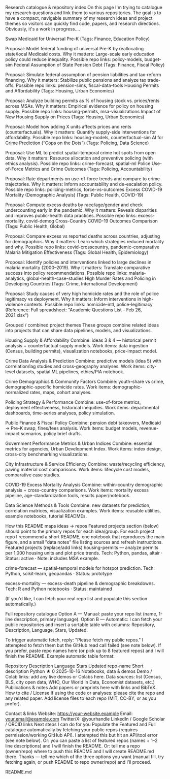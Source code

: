 Research catalogue & repository index
On this page I'm trying to catalogue my research questions and link them to various repositories. The goal is to have a compact, navigable summary of my research ideas and project themes so visitors can quickly find code, papers, and research directions. Obviously, it's a work in progress....

Swap Medicaid for Universal Pre-K (Tags: Finance, Education Policy)

Proposal: Model federal funding of universal Pre-K by reallocating state/local Medicaid costs.
Why it matters: Large-scale early education policy could reduce inequality.
Possible repo links: policy-models, budget-sim
Federal Assumption of State Pension Debt (Tags: Finance, Fiscal Policy)

Proposal: Simulate federal assumption of pension liabilities and tax-reform financing.
Why it matters: Stabilize public pensions and analyze tax trade-offs.
Possible repo links: pension-sims, fiscal-data-tools
Housing Permits and Affordability (Tags: Housing, Urban Economics)

Proposal: Analyze building permits as % of housing stock vs. prices/rents across MSAs.
Why it matters: Empirical evidence for policy on housing supply.
Possible repo links: housing-permits, msa-visualizations
Impact of New Housing Supply on Prices (Tags: Housing, Urban Economics)

Proposal: Model how adding X units affects prices and rents (counterfactuals).
Why it matters: Quantify supply-side interventions for affordability.
Possible repo links: housing-models, counterfactual-sim
AI for Crime Prediction (“Cops on the Dots”) (Tags: Policing, Data Science)

Proposal: Use ML to predict spatial-temporal crime hot spots from open data.
Why it matters: Resource allocation and preventive policing (with ethics analysis).
Possible repo links: crime-forecast, spatial-ml
Police Use-of-Force Metrics and Crime Outcomes (Tags: Policing, Accountability)

Proposal: Rate departments on use-of-force trends and compare to crime trajectories.
Why it matters: Inform accountability and de-escalation policy.
Possible repo links: policing-metrics, force-vs-outcomes
Excess COVID-19 Mortality (Demographic Analysis) (Tags: Public Health, COVID-19)

Proposal: Compute excess deaths by race/age/gender and check undercounting early in the pandemic.
Why it matters: Reveals disparities and improves public-health data practices.
Possible repo links: excess-mortality, covid-demog
Cross-Country COVID-19 Outcomes Comparison (Tags: Public Health, Global)

Proposal: Compare excess vs reported deaths across countries, adjusting for demographics.
Why it matters: Learn which strategies reduced mortality and why.
Possible repo links: covid-crosscountry, pandemic-comparative
Malaria Mitigation Effectiveness (Tags: Global Health, Epidemiology)

Proposal: Identify policies and interventions linked to large declines in malaria mortality (2000–2019).
Why it matters: Translate comparative success into policy recommendations.
Possible repo links: malaria-analytics, global-health-case-studies
High Murder Rates and Policing in Developing Countries (Tags: Crime, International Development)

Proposal: Study causes of very high homicide rates and the role of police legitimacy vs deployment.
Why it matters: Inform interventions in high-violence contexts.
Possible repo links: homicide-intl, police-legitimacy
(Reference: Full spreadsheet: "Academic Questions List - Feb 26, 2021.xlsx")

Grouped / combined project themes
These groups combine related ideas into projects that can share data pipelines, models, and visualizations.

Housing Supply & Affordability
Combine: ideas 3 & 4 — historical permit analysis + counterfactual supply models.
Work items: data ingestion (Census, building permits), visualization notebooks, price-impact model.

Crime Data Analysis & Prediction
Combine: predictive models (idea 5) with correlation/lag studies and cross-geography analyses.
Work items: city-level datasets, spatial ML pipelines, ethics/PIA notebook.

Crime Demographics & Community Factors
Combine: youth-share vs crime, demographic-specific homicide rates.
Work items: demographic-normalized rates, maps, cohort analyses.

Policing Strategy & Performance
Combine: use-of-force metrics, deployment effectiveness, historical inequities.
Work items: departmental dashboards, time-series analyses, policy simulation.

Public Finance & Fiscal Policy
Combine: pension debt takeovers, Medicaid → Pre-K swap, fines/fees analysis.
Work items: budget models, revenue-impact scenarios, policy brief drafts.

Government Performance Metrics & Urban Indices
Combine: essential metrics for agencies, Urban Development Index.
Work items: index design, cross-city benchmarking visualizations.

City Infrastructure & Service Efficiency
Combine: waste/recycling efficiency, paving material cost comparisons.
Work items: lifecycle cost models, comparative case studies.

COVID-19 Excess Mortality Analysis
Combine: within-country demographic analysis + cross-country comparisons.
Work items: mortality excess pipeline, age-standardization tools, results paper/notebook.

Data Science Methods & Tools
Combine: new datasets for prediction, correlation matrices, visualization examples.
Work items: reusable utilities, example notebooks, tutorial READMEs.

How this README maps ideas → repos
Featured projects section (below) should point to the primary repos for each idea/group.
For each project repo I recommend a short README, one notebook that reproduces the main figure, and a small "data notes" file listing sources and refresh instructions.
Featured projects (replace/add links)
housing-permits — analyze permits per 1,000 housing units and plot price trends.
Tech: Python, pandas, altair · Status: active · Note: includes MSA example.

crime-forecast — spatial-temporal models for hotspot prediction.
Tech: Python, scikit-learn, geopandas · Status: prototype

excess-mortality — excess-death pipeline & demographic breakdowns.
Tech: R and Python notebooks · Status: maintained

(If you'd like, I can fetch your real repo list and populate this section automatically.)

Full repository catalogue
Option A — Manual: paste your repo list (name, 1-line description, primary language).
Option B — Automatic: I can fetch your public repositories and insert a sortable table with columns: Repository, Description, Language, Stars, Updated.

To trigger automatic fetch, reply: "Please fetch my public repos." I attempted to fetch them but the GitHub read call failed (see note below). If you prefer, paste repo names here (or pick up to 8 featured repos) and I will finish the README.
Example automatic table format:

Repository	Description	Language	Stars	Updated
repo-name	Short description	Python	★ 0	2025-10-16
Notebooks, data & demos
Demo / Colab links: add any live demos or Colabs here.
Data sources: list (Census, BLS, city open data, WHO, Our World in Data, Economist datasets, etc.)
Publications & notes
Add papers or preprints here with links and BibTeX.
How to cite / License
If using the code or analyses: please cite the repo and any related paper. Add license files to each repo (MIT, CC-BY, or as you prefer).

Contact & links
Website: https://your-website.example
Email: your.email@example.com
Twitter/X: @yourhandle
LinkedIn / Google Scholar / ORCID links
Next steps I can do for you
Populate the Featured and Full catalogue automatically by fetching your public repos (requires permission/working GitHub API). I attempted this but hit an API/tool error (see note below).
Or: you can paste a list of featured repos (names + 1–2 line descriptions) and I will finish the README.
Or: tell me a repo (owner/repo) where to push this README and I will create README.md there.
Thanks — tell me which of the three options you want (manual fill, try fetching again, or push README to repo owner/repo) and I’ll proceed.

README.md
